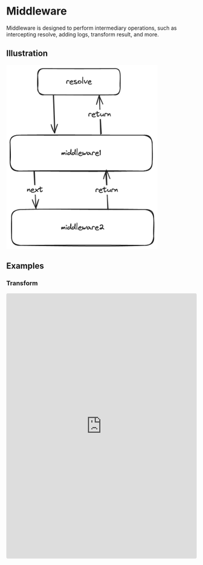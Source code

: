# Middleware

Middleware is designed to perform intermediary operations, such as intercepting resolve, adding logs, transform result, and more.

## Illustration

<img src="./assets/middleware.png" width="400px">

## Examples

### Transform

<iframe src="https://stackblitz.com/edit/typescript-arith6?devToolsHeight=33&embed=1&file=index.ts&hideNavigation=1"
     style="width:100%; height: 700px; border:0; border-radius: 4px; overflow:hidden;"
     title="basic"
     allow="accelerometer; ambient-light-sensor; camera; encrypted-media; geolocation; gyroscope; hid; microphone; midi; payment; usb; vr; xr-spatial-tracking"
     sandbox="allow-forms allow-modals allow-popups allow-presentation allow-same-origin allow-scripts"
   ></iframe>
